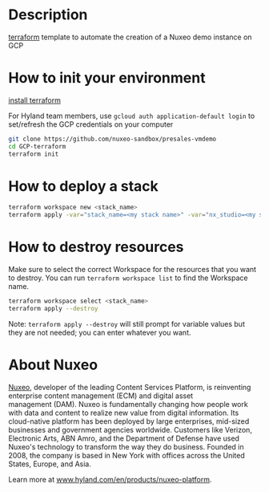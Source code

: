 # Description

[terraform](https://developer.hashicorp.com/terraform) template to automate the creation of a Nuxeo demo instance on GCP

# How to init your environment

[install terraform](https://developer.hashicorp.com/terraform/tutorials/gcp-get-started/install-cli)

For Hyland team members, use `gcloud auth application-default login` to set/refresh the GCP credentials on your computer

```bash
git clone https://github.com/nuxeo-sandbox/presales-vmdemo
cd GCP-terraform
terraform init
```

# How to deploy a stack

```bash
terraform workspace new <stack_name>
terraform apply -var="stack_name=<my stack name>" -var="nx_studio=<my studio project>" -var="with_nev=false"
```

# How to destroy resources

Make sure to select the correct Workspace for the resources that you want to destroy. You can run `terraform workspace list` to find the Workspace name.

```bash
terraform workspace select <stack_name>
terraform apply --destroy
```

Note: `terraform apply --destroy` will still prompt for variable values but they are not needed; you can enter whatever you want.

# About Nuxeo
[Nuxeo](www.hyland.com/en/products/nuxeo-platform), developer of the leading Content Services Platform, is reinventing enterprise content management (ECM) and digital asset management (DAM). Nuxeo is fundamentally changing how people work with data and content to realize new value from digital information. Its cloud-native platform has been deployed by large enterprises, mid-sized businesses and government agencies worldwide. Customers like Verizon, Electronic Arts, ABN Amro, and the Department of Defense have used Nuxeo's technology to transform the way they do business. Founded in 2008, the company is based in New York with offices across the United States, Europe, and Asia.

Learn more at www.hyland.com/en/products/nuxeo-platform.


